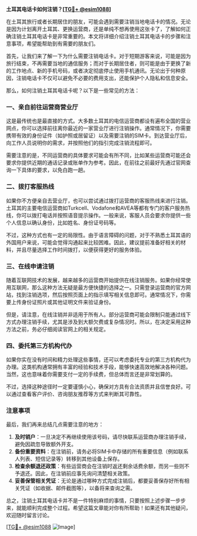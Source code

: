 **土耳其电话卡如何注销？[[TG💪+ @esim1088](https://t.me/s/esim1088)]**

在土耳其旅行或者长期居住的朋友，可能会遇到需要注销当地电话卡的情况。无论是因为计划离开土耳其、更换运营商，还是单纯不想再使用这张卡了，了解如何正确注销土耳其电话卡是非常重要的。本文将详细介绍注销土耳其电话卡的步骤和注意事项，希望能帮助到有需要的朋友们。

首先，让我们来了解一下为什么需要注销电话卡。对于短期游客来说，可能是因为旅行结束，不再需要当地的通信服务；而对于长期居住者，则可能是由于更换了新的工作地点、新的手机号码，或者决定彻底停止使用手机通讯。无论出于何种原因，注销电话卡不仅可以避免不必要的费用支出，还能保护个人隐私和信息安全。

那么，如何注销土耳其电话卡呢？以下是一些常见的方法：

### 一、亲自前往运营商营业厅

这是最传统也是最直接的方式。大多数土耳其的电信运营商都设有遍布全国的营业网点，你可以选择前往离你最近的一家营业厅进行注销操作。通常情况下，你需要携带有效的身份证件（如护照或居留证）以及需要注销的SIM卡。到达营业厅后，向工作人员说明你的需求，并按照他们的指引完成注销流程即可。

需要注意的是，不同运营商的具体要求可能会有所不同，比如某些运营商可能还会要求你提供近期的通话记录或账单作为参考。因此，在前往之前最好先通过官网查询一下具体的要求，以免白跑一趟。

### 二、拨打客服热线

如果你不方便亲自去营业厅，也可以尝试通过拨打运营商的客服热线来进行注销。土耳其的主要电信运营商如Turkcell、Vodafone和AVEA等都有专门的客户服务热线，你可以拨打电话并按照语音提示操作。一般来说，客服人员会要求你提供一些个人信息以确认身份，比如姓名、身份证号码等。

不过，这种方式也有一定的局限性。由于语言障碍的问题，对于不熟悉土耳其语的外国用户来说，可能会觉得沟通起来比较困难。因此，建议提前准备好相关的材料，并且尽量选择工作时间拨打，以便获得更好的服务体验。

### 三、在线申请注销

随着互联网技术的发展，越来越多的运营商开始提供在线注销服务。如果你经常使用互联网，那么这种方法无疑是最方便快捷的选择之一。只需登录运营商的官方网站，找到注销选项，然后按照页面上的指示填写相关信息即可。通常情况下，你需要上传身份证照片或其他证明文件来验证身份。

但是，请注意，在线注销并非适用于所有人。部分运营商可能会限制只能通过线下方式办理注销手续，尤其是涉及到大额欠费或复杂情况时。所以，在决定采用这种方法之前，务必仔细阅读官网上的相关规定。

### 四、委托第三方机构代办

如果你实在没有时间和精力处理这些事情，还可以考虑委托专业的第三方机构代为办理。这类机构通常拥有丰富的经验和技术手段，能够快速高效地解决各种问题。当然，这也意味着你需要支付一定的手续费，但总体而言还是非常划算的。

不过，选择这种途径时一定要谨慎小心，确保对方具有合法资质并且信誉良好。可以通过查看客户评价、咨询朋友推荐等方式来判断其可靠性。

### 注意事项

最后，我们再来总结几点需要注意的地方：

1. **及时销户**：一旦决定不再继续使用该号码，请尽快联系运营商办理注销手续，避免因疏忽导致额外开支。
2. **备份重要资料**：在注销前，请务必将SIM卡中存储的所有重要信息（例如联系人列表、短信记录等）转移到其他设备上保存。
3. **检查余额退还政策**：有些运营商会在注销时返还剩余话费余额，而另一些则不予退还。因此，在注销前应事先询问清楚相关政策。
4. **妥善保管相关凭证**：无论是通过哪种方式完成注销后，都要妥善保存好所有相关凭证（如收据、邮件截图等），以备将来查询之需。

总之，注销土耳其电话卡并不是一件特别麻烦的事情，只要按照上述步骤一步步来，就能顺利完成整个过程。希望这篇文章能对你有所帮助！如果还有其他疑问，欢迎随时留言讨论。

[[TG💪+ @esim1088](https://t.me/s/esim1088) ![Image](https://i.postimg.cc/4NQfJmqS/Snipaste-2025-05-13-00-14-12.png)]
